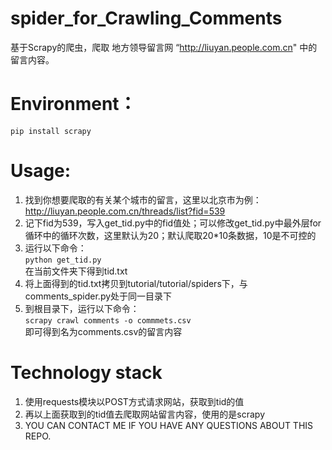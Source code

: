 # spider_for_Crawling_Comments
基于Scrapy的爬虫，爬取 地方领导留言网 “http://liuyan.people.com.cn" 中的留言内容。

# Environment：
```pip install scrapy```

# Usage:
1. 找到你想要爬取的有关某个城市的留言，这里以北京市为例：http://liuyan.people.com.cn/threads/list?fid=539
2. 记下fid为539，写入get_tid.py中的fid值处；可以修改get_tid.py中最外层for循环中的循环次数，这里默认为20；默认爬取20*10条数据，10是不可控的
3. 运行以下命令：  
```python get_tid.py```  
在当前文件夹下得到tid.txt
4. 将上面得到的tid.txt拷贝到tutorial/tutorial/spiders下，与comments_spider.py处于同一目录下
5. 到根目录下，运行以下命令：  
```scrapy crawl comments -o commmets.csv```  
即可得到名为comments.csv的留言内容

# Technology stack
1. 使用requests模块以POST方式请求网站，获取到tid的值
2. 再以上面获取到的tid值去爬取网站留言内容，使用的是scrapy  
3. YOU CAN CONTACT ME IF YOU HAVE ANY QUESTIONS ABOUT THIS REPO.
